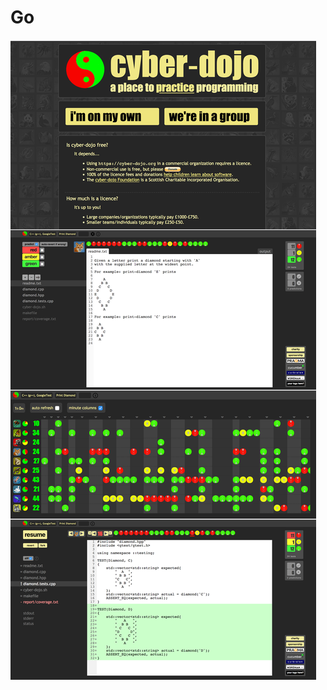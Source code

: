 # Go

![cyber-dojo.org home page](https://github.com/cyber-dojo/cyber-dojo/blob/master/shared/home_page_snapshot.png)
